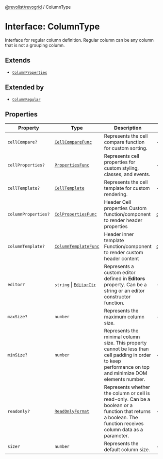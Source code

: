 [@revolist/revogrid](README.md) / ColumnType

# Interface: ColumnType

Interface for regular column definition.
Regular column can be any column that is not a grouping column.

## Extends

- [`ColumnProperties`](Interface.ColumnProperties.md)

## Extended by

- [`ColumnRegular`](Interface.ColumnRegular.md)

## Properties

| Property | Type | Description | Inherited from | Defined in |
| ------ | ------ | ------ | ------ | ------ |
| `cellCompare?` | [`CellCompareFunc`](TypeAlias.CellCompareFunc.md) | Represents the cell compare function for custom sorting. | - | [src/types/interfaces.ts:171](https://github.com/revolist/revogrid/blob/6957d67da887b25ac544cadb80669dc782e7d7d6/src/types/interfaces.ts#L171) |
| `cellProperties?` | [`PropertiesFunc`](TypeAlias.PropertiesFunc.md) | Represents cell properties for custom styling, classes, and events. | - | [src/types/interfaces.ts:163](https://github.com/revolist/revogrid/blob/6957d67da887b25ac544cadb80669dc782e7d7d6/src/types/interfaces.ts#L163) |
| `cellTemplate?` | [`CellTemplate`](Interface.CellTemplate.md) | Represents the cell template for custom rendering. | - | [src/types/interfaces.ts:167](https://github.com/revolist/revogrid/blob/6957d67da887b25ac544cadb80669dc782e7d7d6/src/types/interfaces.ts#L167) |
| `columnProperties?` | [`ColPropertiesFunc`](TypeAlias.ColPropertiesFunc.md) | Header Cell properties Custom function/component to render header properties | [`ColumnProperties`](Interface.ColumnProperties.md).`columnProperties` | [src/types/interfaces.ts:110](https://github.com/revolist/revogrid/blob/6957d67da887b25ac544cadb80669dc782e7d7d6/src/types/interfaces.ts#L110) |
| `columnTemplate?` | [`ColumnTemplateFunc`](TypeAlias.ColumnTemplateFunc.md) | Header inner template Function/component to render custom header content | [`ColumnProperties`](Interface.ColumnProperties.md).`columnTemplate` | [src/types/interfaces.ts:105](https://github.com/revolist/revogrid/blob/6957d67da887b25ac544cadb80669dc782e7d7d6/src/types/interfaces.ts#L105) |
| `editor?` | `string` \| [`EditorCtr`](TypeAlias.EditorCtr.md) | Represents a custom editor defined in **Editors** property. Can be a string or an editor constructor function. | - | [src/types/interfaces.ts:159](https://github.com/revolist/revogrid/blob/6957d67da887b25ac544cadb80669dc782e7d7d6/src/types/interfaces.ts#L159) |
| `maxSize?` | `number` | Represents the maximum column size. | - | [src/types/interfaces.ts:154](https://github.com/revolist/revogrid/blob/6957d67da887b25ac544cadb80669dc782e7d7d6/src/types/interfaces.ts#L154) |
| `minSize?` | `number` | Represents the minimal column size. This property cannot be less than cell padding in order to keep performance on top and minimize DOM elements number. | - | [src/types/interfaces.ts:150](https://github.com/revolist/revogrid/blob/6957d67da887b25ac544cadb80669dc782e7d7d6/src/types/interfaces.ts#L150) |
| `readonly?` | [`ReadOnlyFormat`](TypeAlias.ReadOnlyFormat.md) | Represents whether the column or cell is read-only. Can be a boolean or a function that returns a boolean. The function receives column data as a parameter. | - | [src/types/interfaces.ts:140](https://github.com/revolist/revogrid/blob/6957d67da887b25ac544cadb80669dc782e7d7d6/src/types/interfaces.ts#L140) |
| `size?` | `number` | Represents the default column size. | - | [src/types/interfaces.ts:144](https://github.com/revolist/revogrid/blob/6957d67da887b25ac544cadb80669dc782e7d7d6/src/types/interfaces.ts#L144) |
